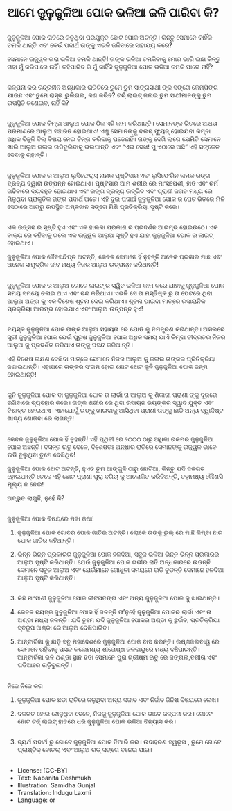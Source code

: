 # ଆମେ ଜୁଳୁଜୁଳିଆ ପୋକ ଭଳିଆ ଜଳି ପାରିବା କି?

##
ଜୁଳୁଜୁଳିଆ ପୋକ ରାତିରେ ଜଳୁଥିବା ପରଯୁକ୍ତ ଛୋଟ ପୋକ ଅଟନ୍ତି। କିନ୍ତୁ ସେମାନେ କାହିଁକି ଚମକି ଥାନ୍ତି ଏବଂ କେଉଁ ପଦାର୍ଥ ତାଙ୍କୁ ଏଭଳି ଜଳିବାରେ ସାହାଯ୍ୟ କରେ?

ସେମାନେ ଉଜ୍ଜ୍ୱଳ ତାରା ଭଳିଆ ଚମକି ଥାନ୍ତି! ତାଙ୍କ ଭଳିଆ ଚମକିବାକୁ ମୋର ଭାରି ଇଛା କିନ୍ତୁ ତାହା ମୁଁ କରିପାରେ ନାହିଁ। କହିପାରିବ କି ମୁଁ କାହିଁକି ଜୁଳୁଜୁଳିଆ ପୋକ ଭଳିଆ ଚମକି ପାରେ ନାହିଁ?

##
କଳ୍ପନା କର ଚନ୍ଦ୍ରହୀନ ଅନ୍ଧକାର ରାତିଟିରେ ତୁମେ ତୁମ ସାଙ୍ଗସାଥୀ ଙ୍କ ସଙ୍ଗେ କେମ୍ପିଙ୍ଗ ଯାଉଛ ଏବଂ ତୁମେ ରାସ୍ତା ଭୁଲିଗଲ, କଣ କରିବ? ଟର୍ଚ୍ ଲାଇଟ୍ ଜଳାଇ ତୁମ ସାଥୀମାନଙ୍କୁ ତୁମ ଉପସ୍ଥିତି ଜଣେଇବ, ନାହିଁ କି?

##
ଜୁଳୁଜୁଳିଆ ପୋକ କିମ୍ବା ଆଲୁଅ ପୋକ ଠିକ ଏହି କାମ କରିଥାନ୍ତି। ସେମାନଙ୍କ ଭିତରେ ଅକ୍ଷୟ ପରିମାଣରେ ଆଲୁଅ ସଞ୍ଚାରିତ ହୋଇଥାଏ! ଏଣୁ ସେମାନଙ୍କୁ ବଲବ୍ ଫ୍ୟୁଜ୍ ହୋଇଯିବା କିମ୍ବା ଅଧିକ ବିଜୁଳି ବିଲ୍ ବିଷୟ ନେଇ ଚିନ୍ତା କରିବାକୁ ପଡେନାହିଁ। ତାଙ୍କୁ ଦେଖି ଲାଗେ ଯେମିତି ସେମାନେ ଖାଲି ଆଲୁଅ ଜଳାଇ ଉଡିବୁଲିବାକୁ ଭଲପାନ୍ତି ଏବଂ “ଏଇ ଦେଖ! ମୁ ଏଠାରେ ଅଛି” ଏହି ସଙ୍କେତ ଦେବାକୁ ଚାହାନ୍ତି।

##
ଜୁଳୁଜୁଳିଆ ପୋକ ର ଆଲୁଅ ଲୁସିଫେରାସ୍ ନାମକ ପୃଷ୍ଟିସାର ଏବଂ ଲୁସିଫେରିନ ନାମକ ରଙ୍ଗ ଦ୍ରବ୍ୟ ଦ୍ୱାରା ଉତ୍ପନ୍ନ ହୋଇଥାଏ। ପୃଷ୍ଟିସାର ଆମ ଶରୀର ରେ ମାଂସପେଶୀ, ହାଡ ଏବଂ ଚର୍ମ ଗଢିବାରେ ବ୍ୟବହୃତ ହୋଇଥାଏ ଏବଂ ରଙ୍ଗ ଦ୍ରବ୍ୟ ଉଦ୍ଭିଦ ଏବଂ ପ୍ରାଣୀ ଜଗତ ମଧ୍ୟ ରେ ମିଳୁଥିବା ପ୍ରାକୃତିକ ରଙ୍ଗ ପଦାର୍ଥ ଅଟେ। ଏହି ଦୁଇ ପଦାର୍ଥ ଜୁଳୁଜୁଳିଆ ପୋକ ର ପେଟ ଭିତରେ ମିଳି ସେଠାରେ ଆଗରୁ ଉପସ୍ଥିତ ଅମ୍ଳଜାନ ସଙ୍ଗେ ମିଶି ପ୍ରତିକ୍ରିୟା ସୃଷ୍ଟି କରେ।

##
ଏକ ଉତ୍ସବ ର ସୃଷ୍ଟି ହୁଏ ଏବଂ ଏକ ହାଲକା ପ୍ରକାଶ ର ପ୍ରଦର୍ଶନ ଆରମ୍ଭ ହୋଇଉଠେ। ଏକ ବାକ୍ୟ ରେ କହିବାକୁ ଗଲେ ଏକ ଉଜ୍ଜ୍ୱଳ ଆଲୁଅ ସୃଷ୍ଟି ହୁଏ ଯାହା ଜୁଳୁଜୁଳିଆ ପୋକ ର ଲାଇଟ୍ ହୋଇଥାଏ।

ଜୁଳୁଜୁଳିଆ ପୋକ ଜୈବସନ୍ଦିପ୍ତ ଅଟନ୍ତି, କେବଳ ସେମାନେ ହିଁ ନୁହନ୍ତି ଅନେକ ପ୍ରକାର ମାଛ ଏବଂ ଅନେକ ସାମୁଦ୍ରିକ ଜୀବ ମଧ୍ୟ ନିଜର ଆଲୁଅ ଉତ୍ପନ୍ନ କରିଥାନ୍ତି!

##
ଜୁଳୁଜୁଳିଆ ପୋକ ର ଆଲୁଅ ଗୋଟେ ଲାଇଟ୍ ର ସ୍ୱିଚ ଭଳିଆ କାମ କରେ ଯାହାକୁ ଜୁଳୁଜୁଳିଆ ପୋକ ସମୟ ସମୟେ ଚଳାଇ ଥାଏ ଏବଂ ବନ୍ଦ କରିଥାଏ। ଏଭଳି ସେ ତା ମସ୍ତିଷ୍କ ରୁ ତା ପେଟରେ ଥିବା ଆଲୁଅ ଅଙ୍ଗ କୁ ଏକ ବିଶେଷ ଶୂଚନା ଦେଇ କରିଥାଏ। ଶୂଚନା ପାଇବା ମାତ୍ରେ ରସାୟନିକ ପ୍ରକ୍ରିୟା ଆରମ୍ଭ ହୋଇଯାଏ ଏବଂ ଆଲୁଅ ଉତ୍ପନ୍ନ ହୁଏ!

##
ବୟସ୍କ ଜୁଳୁଜୁଳିଆ ପୋକ ତାଙ୍କ ଆଲୁଅ ସହାୟତା ରେ ଯୋଡି କୁ ନିମନ୍ତ୍ରଣ କରିଥାନ୍ତି। ଅସଲରେ ସ୍ତ୍ରୀ ଜୁଳୁଜୁଳିଆ ପୋକ ଯେଉଁ ପୁରୁଷ ଜୁଳୁଜୁଳିଆ ପୋକ ଅଧିକ ସମୟ ଯାଏଁ କିମ୍ବା ତୀବ୍ରତର ନିଜର ଆଲୁଅ କୁ ପ୍ରଦର୍ଶିତ କରିଥାଏ ତାଙ୍କୁ ପସନ୍ଦ କରିଥାନ୍ତି।

ଏହି ବିଶେଷ ଲକ୍ଷଣ ଦେଖିବା ମାତ୍ରେ ସେମାନେ ନିଜର ଆଲୁଅ କୁ ଜଳାଇ ତାଙ୍କର ପ୍ରିତିକ୍ରିୟା ଜଣାଇଥାନ୍ତି। ଏହାପରେ ତାଙ୍କର ସଂଗମ ହୋଇ ଛୋଟ ଛୋଟ କୁନି ଜୁଳୁଜୁଳିଆ ପୋକ ଜନ୍ମ ହୋଇଥାନ୍ତି!

##
କୁନି ଜୁଳୁଜୁଳିଆ ପୋକ ବା ଜୁଳୁଜୁଳିଆ ପୋକ ର ଲାର୍ଭା ତା ଆଲୁଅ କୁ ଶିକାରୀ ପ୍ରାଣୀ ଙ୍କୁ ଦୂରରେ ରଖିବାରେ ବ୍ୟବହାର କରେ। ତାଙ୍କ ଶରୀର ରେ ଥିବା ରସାୟନ ଭୟଙ୍କର ସ୍ୱାଦ ଯୁକ୍ତ ଏବଂ ବିଶାକ୍ତ ହୋଇଥାଏ। ଏହାଯୋଗୁଁ ତାଙ୍କୁ ଖାଇବାକୁ ଆସିଥିବା ପ୍ରାଣୀ ତାଙ୍କୁ ଛାଡି ଅନ୍ୟ ସ୍ୱାଦିଷ୍ଟ ଖାଦ୍ୟ ଖୋଜିବା ରେ ଲାଗନ୍ତି!

##
କେବଳ ଜୁଳୁଜୁଳିଆ ପୋକ ହିଁ ନୁହନ୍ତି! ଏହି ପୃଥିବୀ ରେ ୨୦୦୦ ଠାରୁ ଅଧିକା ରକମର ଜୁଳୁଜୁଳିଆ ପୋକ ଅଛନ୍ତି। ବସନ୍ତ ଋତୁ ବେଳେ, ବିଶେଷତଃ ଅନ୍ଧାର ରାତିରେ ସେମାନଙ୍କୁ ଉଜ୍ଜ୍ୱଳ ଭାବେ ଉଡି ବୁଲୁଥିବା ତୁମେ ଦେଖିଥିବ!

ଜୁଳୁଜୁଳିଆ ପୋକ ଛୋଟ ଅଟନ୍ତି, ହୁଏତ ତୁମ ଆଙ୍ଗୁଳି ଠାରୁ ଛୋଟିଆ, କିନ୍ତୁ ଯଦି ଦଳଗତ ହୋଇଯାନ୍ତି ତେବେ ଏହି ଛୋଟ ପ୍ରାଣୀ ପୁରା ବଗିଚା କୁ ଆଲୋକିତ କରିଦିଅନ୍ତି, ତହାମଧ୍ୟ କୌଣସି ମୂଲ୍ୟ ନ ନେଇ!

ଅଦ୍ଭୁତ ଲାଗୁଛି, ନୁହେଁ କି?

##
ଜୁଳୁଜୁଳିଆ ପୋକ ବିଷୟରେ ମଜା କଥା!

1. ଜୁଳୁଜୁଳିଆ ପୋକ ଗୋବର ପୋକ ଜାତିର ଅଟନ୍ତି। ଲୋକେ ତାଙ୍କୁ ଭୁଲ୍ ରେ ମାଛି କିମ୍ବା ଛାର ପୋକ ଜାତିର କହିଥାନ୍ତି।

2. ଭିନ୍ନ ଭିନ୍ନ ପ୍ରକାରର ଜୁଳୁଜୁଳିଆ ପୋକ ହଳଦିଆ, ସବୁଜ ଭଳିଆ ଭିନ୍ନ ଭିନ୍ନ ପ୍ରକାରର ଆଲୁଅ ସୃଷ୍ଟି କରିଥାନ୍ତି। ଯେଉଁ ଜୁଳୁଜୁଳିଆ ପୋକ ଗଭୀର ରାତି ଅନ୍ଧକାରରେ ଉଡନ୍ତି ସେମାନେ ସବୁଜ ଆଲୁଅ ଏବଂ ଯେଉଁମାନେ ଗୋଧୁଳୀ ସମୟରେ ଉଡି ବୁଡନ୍ତି ସେମାନେ ହଳଦିଆ ଆଲୁଅ ସୃଷ୍ଟି କରିଥାନ୍ତି।

##
3. କିଛି ମାଂସାଶୀ ଜୁଳୁଜୁଳିଆ ପୋକ କୀଟପତଙ୍ଗ ଏବଂ ଅନ୍ୟ ଜୁଳୁଜୁଳିଆ ପୋକ କୁ ଖାଇଥାନ୍ତି।

4. କେବଳ ବୟସ୍କ ଜୁଳୁଜୁଳିଆ ପୋକ ହିଁ ଜଳନ୍ତି ତା’ନୁହେଁ ଜୁଳୁଜୁଳିଆ ପୋକର ଲାର୍ଭା ଏବଂ ତା ଅଣ୍ଡା ମଧ୍ୟ ଜଳନ୍ତି। ଯଦି ତୁମେ ଯଦି ଜୁଳୁଜୁଳିଆ ପୋକର ଅଣ୍ଡା କୁ ଛୁଇଁବ, ପ୍ରତିକ୍ରିୟା ସ୍ଵରୂପ ଅଣ୍ଡା ରେ ଆଲୁଅ ଦେଖିପାରିବ।

5. ଆନ୍ଟାର୍ଟିକା କୁ ଛାଡ଼ି ସବୁ ମହାଦେଶରେ ଜୁଳୁଜୁଳିଆ ପୋକ ବାସ କରନ୍ତି। ଉଷ୍ଣଜଲବାୟୁ ରେ ସେମାନେ ରହିବାକୁ ପସନ୍ଦ କଲେମଧ୍ୟ ଶୀତୋଷ୍ଣ ଜଳବାୟୁରେ ମଧ୍ୟ ବଞ୍ଚିପାରନ୍ତି। ଆନ୍ଟାର୍ଟିକା ଭଳି ଥଣ୍ଡା ସ୍ଥାନ ଛଡା ସେମାନେ ପୁରା ଗ୍ରୀଷ୍ମ ଋତୁ ରେ ଜଙ୍ଗଲ,ବଗୀଚା ଏବଂ ପଡିଆରେ ଉଡ଼ିବୁଲନ୍ତି।

##
ନିଜେ ନିଜେ କର

1. ଜୁଳୁଜୁଳିଆ ପୋକ ଛଡା ରାତିରେ ଜଳୁଥିବା ଅନ୍ୟ ସଜୀବ ଏବଂ ନିର୍ଜୀବ ଜିନିଷ ବିଷୟରେ ଲେଖ।

2. ଦଳଗତ ହୋଇ ଖେଳୁଥିବା ବେଳେ, ନିଜକୁ ଜୁଳୁଜୁଳିଆ ପୋକ ଭାବେ କଳ୍ପନା କର। ଗୋଟେ ଛୋଟ ଟର୍ଚ୍ ଲାଇଟ୍ ହାତରେ ଧରି ଜୁଳୁଜୁଳିଆ ପୋକ ଭଳିଆ ବିନ୍ୟାସ କର।

##
3. ବ୍ୟର୍ଥ ପଦାର୍ଥ ରୁ ଗୋଟେ ଜୁଳୁଜୁଳିଆ ପୋକ ତିଆରି କର।
ଉଦାହରଣ ସ୍ୱରୂପ , ତୁମେ ଗୋଟେ ପ୍ଲାଷ୍ଟିକ୍ ବୋତଲ୍ ଏବଂ ଆଲୁଅ ରଡ୍ ସଙ୍ଗେ ବନେଇ ପାର।

##
* License: [CC-BY]
* Text: Nabanita Deshmukh
* Illustration: Samidha Gunjal
* Translation: Indugu Laxmi
* Language: or
